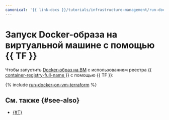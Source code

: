 ```yaml
---
canonical: '{{ link-docs }}/tutorials/infrastructure-management/run-docker-on-vm/terraform'
---
```


# Запуск Docker-образа на виртуальной машине с помощью {{ TF }}

Чтобы запустить [Docker-образ на ВМ](index.md) с использованием реестра [{{ container-registry-full-name }}](../../../container-registry/) с помощью {{ TF }}:

{% include [run-docker-on-vm-terraform](../../../_tutorials/infrastructure/run-docker-on-vm-terraform.md) %}

## См. также {#see-also}

* [{#T}](console.md)
